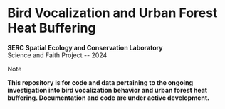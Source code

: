 # Bird Vocalization and Urban Forest Heat Buffering
**SERC Spatial Ecology and Conservation Laboratory**
<br />
Science and Faith Project -- 2024
<br />
> [!NOTE]
> **This repository is for code and data pertaining to the ongoing investigation into bird vocalization behavior and urban forest heat buffering. Documentation and code are under active development.**
